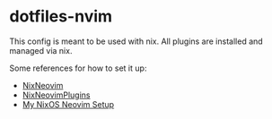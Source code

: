 # dotfiles-nvim

This config is meant to be used with nix.
All plugins are installed and managed via nix.

Some references for how to set it up:
- [NixNeovim](https://github.com/NixNeovim/NixNeovim)
- [NixNeovimPlugins](https://github.com/NixNeovim/NixNeovimPlugins)
- [My NixOS Neovim Setup](https://github.com/lwndhrst/nixos-config/blob/main/modules/nvim/default.nix)
